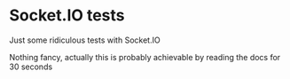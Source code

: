 Socket.IO tests
===============

Just some ridiculous tests with Socket.IO

Nothing fancy, actually this is probably achievable 
by reading the docs for 30 seconds
